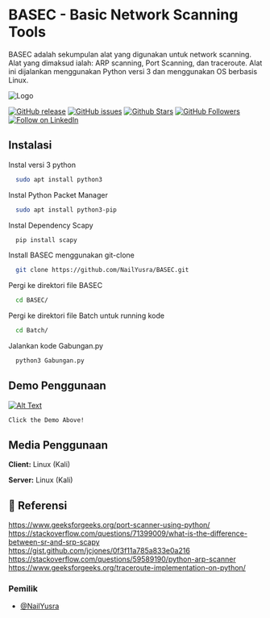 # BASEC - Basic Network Scanning Tools

BASEC adalah sekumpulan alat yang digunakan untuk network scanning. Alat yang dimaksud ialah: ARP scanning, Port Scanning, dan traceroute. Alat ini dijalankan menggunakan Python versi 3 dan menggunakan OS berbasis Linux.

![Logo](img/Title.png)



[![GitHub release](https://img.shields.io/github/release/LazyCats07/Raf-T.svg)](https://github.com/NailYusra/BASEC/releases)
[![GitHub issues](https://img.shields.io/github/issues/LazyCats07/Raf-T.svg)](https://github.com/NailYusra/BASEC/issues)
[![Github Stars](https://img.shields.io/github/stars/LazyCats07/Raf-T.svg?style=social&label=Stars)](https://github.com/NailYusra/BASEC/)
[![GitHub Followers](https://img.shields.io/github/followers/LazyCats07.svg?style=social&label=Follow)](https://github.com/NailYusra/)
[![Follow on LinkedIn](https://img.shields.io/badge/Follow%20on%20LinkedIn-%230077B5.svg?style=social&logo=linkedin)](https://www.linkedin.com/in/nail-zaidan/)


## Instalasi

Instal versi 3 python

```bash
  sudo apt install python3
```

Instal Python Packet Manager

```bash
  sudo apt install python3-pip
```

Instal Dependency Scapy

```bash
  pip install scapy
```

Install BASEC menggunakan git-clone

```bash
  git clone https://github.com/NailYusra/BASEC.git
```

Pergi ke direktori file BASEC

```bash
  cd BASEC/
```

Pergi ke direktori file Batch untuk running kode
```bash
  cd Batch/
```

Jalankan kode Gabungan.py
```bash
  python3 Gabungan.py
```



## Demo Penggunaan

[![Alt Text](img/Youtube.png)](https://youtu.be/EPOFYOy4xAw)


```bash
Click the Demo Above!
```



## Media Penggunaan

**Client:** Linux (Kali)

**Server:** Linux (Kali)


## 🔗 Referensi
https://www.geeksforgeeks.org/port-scanner-using-python/
https://stackoverflow.com/questions/71399009/what-is-the-difference-between-sr-and-srp-scapy
https://gist.github.com/jcjones/0f3f11a785a833e0a216
https://stackoverflow.com/questions/59589190/python-arp-scanner
https://www.geeksforgeeks.org/traceroute-implementation-on-python/


### Pemilik

- [@NailYusra](https://github.com/NailYusra/BASEC)
